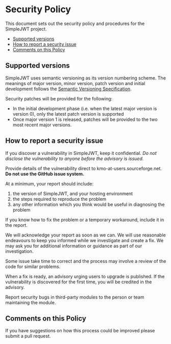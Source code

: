# Security Policy

This document sets out the security policy and procedures for the
SimpleJWT project.

  * [Supported versions](#supported-versions)
  * [How to report a security issue](#how-to-report-a-security-issue)
  * [Comments on this Policy](#comments-on-this-policy)

## Supported versions

SimpleJWT uses semantic versioning as its version numbering scheme.
The meanings of major version, minor version, patch version and initial
development follows the [Semantic Versioning Specification].

Security patches will be provided for the following:

- In the initial development phase (i.e. when the latest major version is
  version 0), only the latest patch version is supported
- Once major version 1 is released, patches will be provided to the two
  most recent major versions.


## How to report a security issue

If you discover a vulnerability in SimpleJWT, keep it confidential. 
*Do not disclose the vulnerability to anyone before the advisory is issued.*

Provide details of the vulnerability direct to kmo-at-users.sourceforge.net.
**Do not use the GitHub issue system.**

At a minimum, your report should include:

   1. the version of SimpleJWT, and your hosting environment
   2. the steps required to reproduce the problem
   3. any other information which you think would be useful in diagnosing
      the problem

If you know how to fix the problem or a temporary workaround, include it
in the report.

We will acknowledge your report as soon as we can.  We will use reasonable
endeavours to keep you informed while we investigate and create a fix.
We may ask you for additional information or guidance as part of our
investigation.

Some issue take time to correct and the process may involve a review of
the code for similar problems.

When a fix is ready, an advisory urging users to upgrade is published.
If the vulnerability is discovered for the first time, you will be credited in the advisory.

Report security bugs in third-party modules to the person or team maintaining
the module.

## Comments on this Policy

If you have suggestions on how this process could be improved please submit a
pull request.



[Semantic Versioning Specification]: https://semver.org/